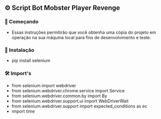 ## ⚙️ Script Bot Mobster Player Revenge

### 🚀 Começando
* Essas instruções permitirão que você obtenha uma cópia do projeto em operação na sua máquina local para fins de desenvolvimento e teste.

### 🔧 Instalação
* pip install selenium

### 🛠️ Import's
* from selenium import webdriver
* from selenium.webdriver.chrome.service import Service
* from selenium.webdriver.common.by import By
* from selenium.webdriver.support.ui import WebDriverWait
* from selenium.webdriver.support import expected_conditions as ec
* import time


 
